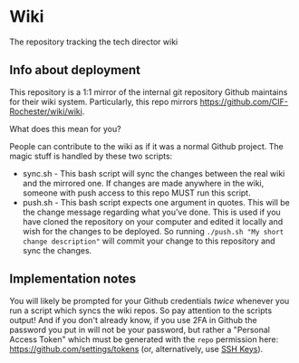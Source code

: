 # Wiki
The repository tracking the tech director wiki

## Info about deployment
This repository is a 1:1 mirror of the internal git repository Github maintains for their wiki system. Particularly, this repo
mirrors https://github.com/CIF-Rochester/wiki/wiki.

What does this mean for you?

People can contribute to the wiki as if it was a normal Github project. The magic stuff is handled by these two scripts:

* sync.sh - This bash script will sync the changes between the real wiki and the mirrored one. If changes are made anywhere in the wiki,
someone with push access to this repo MUST run this script.
* push.sh - This bash script expects one argument in quotes. This will be the change message regarding what you've done. This is
used if you have cloned the repository on your computer and edited it locally and wish for the changes to be deployed. So running
`./push.sh "My short change description"` will commit your change to this repository and sync the changes.

## Implementation notes
You will likely be prompted for your Github credentials *twice* whenever you run a script which syncs the wiki repos. So pay attention
to the scripts output! And if you don't already know, if you use 2FA in Github the password you put in will not be your password, but 
rather a "Personal Access Token" which must be generated with the `repo` permission here: https://github.com/settings/tokens (or, alternatively, use [SSH Keys](https://help.github.com/articles/connecting-to-github-with-ssh/)).
